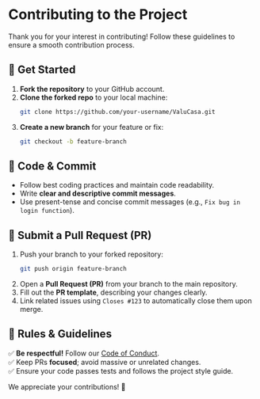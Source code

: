 # Contributing to the Project

Thank you for your interest in contributing! Follow these guidelines to ensure a smooth contribution process.

## 🚀 Get Started
1. **Fork the repository** to your GitHub account.
2. **Clone the forked repo** to your local machine:
   ```sh
   git clone https://github.com/your-username/ValuCasa.git
   ```
3. **Create a new branch** for your feature or fix:
   ```sh
   git checkout -b feature-branch
   ```

## 📝 Code & Commit
- Follow best coding practices and maintain code readability.
- Write **clear and descriptive commit messages**.
- Use present-tense and concise commit messages (e.g., `Fix bug in login function`).

## 🔄 Submit a Pull Request (PR)
1. Push your branch to your forked repository:
   ```sh
   git push origin feature-branch
   ```
2. Open a **Pull Request (PR)** from your branch to the main repository.
3. Fill out the **PR template**, describing your changes clearly.
4. Link related issues using `Closes #123` to automatically close them upon merge.

## 📜 Rules & Guidelines
✅ **Be respectful!** Follow our [Code of Conduct](https://github.com/SpyrosMitsis/ValuCasa/blob/main/CODE_OF_CONDUCT.md).  
✅ Keep PRs **focused**; avoid massive or unrelated changes.  
✅ Ensure your code passes tests and follows the project style guide.  

We appreciate your contributions! 🚀
